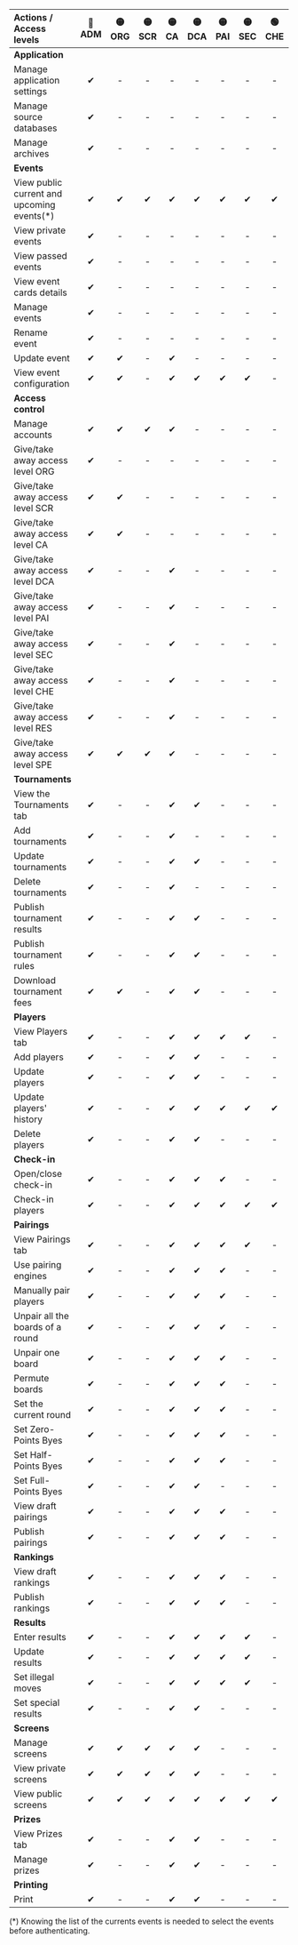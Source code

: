 <!-- Do not edit this table manually, use script generate_access_levels_doc.py instead. -->

| Actions / Access levels                    | 🔴<br/>ADM | 🟡<br/>ORG | 🟡<br/>SCR | 🟡<br/>CA | 🟡<br/>DCA | 🟡<br/>PAI | 🟡<br/>SEC | 🟢<br/>CHE | 🟢<br/>RES | 🟢<br/>SPE | - |
|:-------------------------------------------|:---------:|:---------:|:---------:|:--------:|:---------:|:---------:|:---------:|:---------:|:---------:|:---------:|:-:|
| **Application**                            |           |           |           |          |           |           |           |           |           |           |   |
| Manage application settings                |     ✔     |     -     |     -     |    -     |     -     |     -     |     -     |     -     |     -     |     -     | - |
| Manage source databases                    |     ✔     |     -     |     -     |    -     |     -     |     -     |     -     |     -     |     -     |     -     | - |
| Manage archives                            |     ✔     |     -     |     -     |    -     |     -     |     -     |     -     |     -     |     -     |     -     | - |
| **Events**                                 |           |           |           |          |           |           |           |           |           |           |   |
| View public current and upcoming events(*) |     ✔     |     ✔     |     ✔     |    ✔     |     ✔     |     ✔     |     ✔     |     ✔     |     ✔     |     ✔     | ✔ |
| View private events                        |     ✔     |     -     |     -     |    -     |     -     |     -     |     -     |     -     |     -     |     -     | - |
| View passed events                         |     ✔     |     -     |     -     |    -     |     -     |     -     |     -     |     -     |     -     |     -     | - |
| View event cards details                   |     ✔     |     -     |     -     |    -     |     -     |     -     |     -     |     -     |     -     |     -     | - |
| Manage events                              |     ✔     |     -     |     -     |    -     |     -     |     -     |     -     |     -     |     -     |     -     | - |
| Rename event                               |     ✔     |     -     |     -     |    -     |     -     |     -     |     -     |     -     |     -     |     -     | - |
| Update event                               |     ✔     |     ✔     |     -     |    ✔     |     -     |     -     |     -     |     -     |     -     |     -     | - |
| View event configuration                   |     ✔     |     ✔     |     -     |    ✔     |     ✔     |     ✔     |     ✔     |     -     |     -     |     -     | - |
| **Access control**                         |           |           |           |          |           |           |           |           |           |           |   |
| Manage accounts                            |     ✔     |     ✔     |     ✔     |    ✔     |     -     |     -     |     -     |     -     |     -     |     -     | - |
| Give/take away access level ORG            |     ✔     |     -     |     -     |    -     |     -     |     -     |     -     |     -     |     -     |     -     | - |
| Give/take away access level SCR            |     ✔     |     ✔     |     -     |    -     |     -     |     -     |     -     |     -     |     -     |     -     | - |
| Give/take away access level CA             |     ✔     |     ✔     |     -     |    -     |     -     |     -     |     -     |     -     |     -     |     -     | - |
| Give/take away access level DCA            |     ✔     |     -     |     -     |    ✔     |     -     |     -     |     -     |     -     |     -     |     -     | - |
| Give/take away access level PAI            |     ✔     |     -     |     -     |    ✔     |     -     |     -     |     -     |     -     |     -     |     -     | - |
| Give/take away access level SEC            |     ✔     |     -     |     -     |    ✔     |     -     |     -     |     -     |     -     |     -     |     -     | - |
| Give/take away access level CHE            |     ✔     |     -     |     -     |    ✔     |     -     |     -     |     -     |     -     |     -     |     -     | - |
| Give/take away access level RES            |     ✔     |     -     |     -     |    ✔     |     -     |     -     |     -     |     -     |     -     |     -     | - |
| Give/take away access level SPE            |     ✔     |     ✔     |     ✔     |    ✔     |     -     |     -     |     -     |     -     |     -     |     -     | - |
| **Tournaments**                            |           |           |           |          |           |           |           |           |           |           |   |
| View the Tournaments tab                   |     ✔     |     -     |     -     |    ✔     |     ✔     |     -     |     -     |     -     |     -     |     -     | - |
| Add tournaments                            |     ✔     |     -     |     -     |    ✔     |     -     |     -     |     -     |     -     |     -     |     -     | - |
| Update tournaments                         |     ✔     |     -     |     -     |    ✔     |     ✔     |     -     |     -     |     -     |     -     |     -     | - |
| Delete tournaments                         |     ✔     |     -     |     -     |    ✔     |     -     |     -     |     -     |     -     |     -     |     -     | - |
| Publish tournament results                 |     ✔     |     -     |     -     |    ✔     |     ✔     |     -     |     -     |     -     |     -     |     -     | - |
| Publish tournament rules                   |     ✔     |     -     |     -     |    ✔     |     ✔     |     -     |     -     |     -     |     -     |     -     | - |
| Download tournament fees                   |     ✔     |     ✔     |     -     |    ✔     |     ✔     |     -     |     -     |     -     |     -     |     -     | - |
| **Players**                                |           |           |           |          |           |           |           |           |           |           |   |
| View Players tab                           |     ✔     |     -     |     -     |    ✔     |     ✔     |     ✔     |     ✔     |     -     |     -     |     -     | - |
| Add players                                |     ✔     |     -     |     -     |    ✔     |     ✔     |     -     |     -     |     -     |     -     |     -     | - |
| Update players                             |     ✔     |     -     |     -     |    ✔     |     ✔     |     -     |     -     |     -     |     -     |     -     | - |
| Update players' history                    |     ✔     |     -     |     -     |    ✔     |     ✔     |     ✔     |     ✔     |     ✔     |     -     |     -     | - |
| Delete players                             |     ✔     |     -     |     -     |    ✔     |     ✔     |     -     |     -     |     -     |     -     |     -     | - |
| **Check-in**                               |           |           |           |          |           |           |           |           |           |           |   |
| Open/close check-in                        |     ✔     |     -     |     -     |    ✔     |     ✔     |     ✔     |     -     |     -     |     -     |     -     | - |
| Check-in players                           |     ✔     |     -     |     -     |    ✔     |     ✔     |     ✔     |     ✔     |     ✔     |     -     |     -     | - |
| **Pairings**                               |           |           |           |          |           |           |           |           |           |           |   |
| View Pairings tab                          |     ✔     |     -     |     -     |    ✔     |     ✔     |     ✔     |     ✔     |     -     |     -     |     -     | - |
| Use pairing engines                        |     ✔     |     -     |     -     |    ✔     |     ✔     |     ✔     |     -     |     -     |     -     |     -     | - |
| Manually pair players                      |     ✔     |     -     |     -     |    ✔     |     ✔     |     ✔     |     -     |     -     |     -     |     -     | - |
| Unpair all the boards of a round           |     ✔     |     -     |     -     |    ✔     |     ✔     |     ✔     |     -     |     -     |     -     |     -     | - |
| Unpair one board                           |     ✔     |     -     |     -     |    ✔     |     ✔     |     ✔     |     -     |     -     |     -     |     -     | - |
| Permute boards                             |     ✔     |     -     |     -     |    ✔     |     ✔     |     ✔     |     -     |     -     |     -     |     -     | - |
| Set the current round                      |     ✔     |     -     |     -     |    ✔     |     ✔     |     ✔     |     -     |     -     |     -     |     -     | - |
| Set Zero-Points Byes                       |     ✔     |     -     |     -     |    ✔     |     ✔     |     ✔     |     -     |     -     |     -     |     -     | - |
| Set Half-Points Byes                       |     ✔     |     -     |     -     |    ✔     |     ✔     |     ✔     |     -     |     -     |     -     |     -     | - |
| Set Full-Points Byes                       |     ✔     |     -     |     -     |    ✔     |     ✔     |     -     |     -     |     -     |     -     |     -     | - |
| View draft pairings                        |     ✔     |     -     |     -     |    ✔     |     ✔     |     ✔     |     -     |     -     |     -     |     -     | - |
| Publish pairings                           |     ✔     |     -     |     -     |    ✔     |     ✔     |     ✔     |     -     |     -     |     -     |     -     | - |
| **Rankings**                               |           |           |           |          |           |           |           |           |           |           |   |
| View draft rankings                        |     ✔     |     -     |     -     |    ✔     |     ✔     |     ✔     |     -     |     -     |     -     |     -     | - |
| Publish rankings                           |     ✔     |     -     |     -     |    ✔     |     ✔     |     ✔     |     -     |     -     |     -     |     -     | - |
| **Results**                                |           |           |           |          |           |           |           |           |           |           |   |
| Enter results                              |     ✔     |     -     |     -     |    ✔     |     ✔     |     ✔     |     ✔     |     -     |     ✔     |     -     | - |
| Update results                             |     ✔     |     -     |     -     |    ✔     |     ✔     |     ✔     |     ✔     |     -     |     -     |     -     | - |
| Set illegal moves                          |     ✔     |     -     |     -     |    ✔     |     ✔     |     ✔     |     ✔     |     -     |     -     |     -     | - |
| Set special results                        |     ✔     |     -     |     -     |    ✔     |     ✔     |     -     |     -     |     -     |     -     |     -     | - |
| **Screens**                                |           |           |           |          |           |           |           |           |           |           |   |
| Manage screens                             |     ✔     |     ✔     |     ✔     |    ✔     |     ✔     |     -     |     -     |     -     |     -     |     -     | - |
| View private screens                       |     ✔     |     ✔     |     ✔     |    ✔     |     ✔     |     -     |     -     |     -     |     -     |     -     | - |
| View public screens                        |     ✔     |     ✔     |     ✔     |    ✔     |     ✔     |     ✔     |     ✔     |     ✔     |     ✔     |     ✔     | - |
| **Prizes**                                 |           |           |           |          |           |           |           |           |           |           |   |
| View Prizes tab                            |     ✔     |     -     |     -     |    ✔     |     ✔     |     -     |     -     |     -     |     -     |     -     | - |
| Manage prizes                              |     ✔     |     -     |     -     |    ✔     |     ✔     |     -     |     -     |     -     |     -     |     -     | - |
| **Printing**                               |           |           |           |          |           |           |           |           |           |           |   |
| Print                                      |     ✔     |     -     |     -     |    ✔     |     ✔     |     -     |     -     |     -     |     -     |     -     | - |

(*) Knowing the list of the currents events is needed to select the events before authenticating.

<!-- Generated by script generate_access_levels_doc.py on 2025-10-05 11:26 -->
